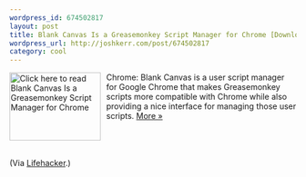 ```yaml
--- 
wordpress_id: 674502817
layout: post
title: Blank Canvas Is a Greasemonkey Script Manager for Chrome [Downloads]
wordpress_url: http://joshkerr.com/post/674502817
category: cool
---
```

<div style="float: left; padding-right: 10px;">
<div><a title="Click here to read Blank Canvas Is a Greasemonkey Script Manager for Chrome" href="http://lifehacker.com/5557629/blank-canvas-is-a-greasemonkey-script-manager-for-chrome"> <img style="border: 0 1px 1px none solid solid #B3B3B3;" title="Click here to read Blank Canvas Is a Greasemonkey Script Manager for Chrome" src="http://cache-03.gawkerassets.com/assets/images/17/2010/06/160x120_Blank%20Canvas%20Script%20Handler.jpg" alt="Click here to read Blank Canvas Is a Greasemonkey Script Manager for Chrome" width="160" height="120"/></a></div>
</div>
<p>Chrome: Blank Canvas is a user script manager for Google Chrome that makes Greasemonkey scripts more compatible with Chrome while also providing a nice interface for managing those user scripts.				<a title="Click here to read more about Blank Canvas Is a Greasemonkey Script Manager for Chrome [Downloads]" href="http://lifehacker.com/5557629/blank-canvas-is-a-greasemonkey-script-manager-for-chrome">More&#160;»</a> <br style="clear: both;"/><br style="clear: both;"/></p>
<p>(Via <a href="http://lifehacker.com">Lifehacker</a>.)</p>
